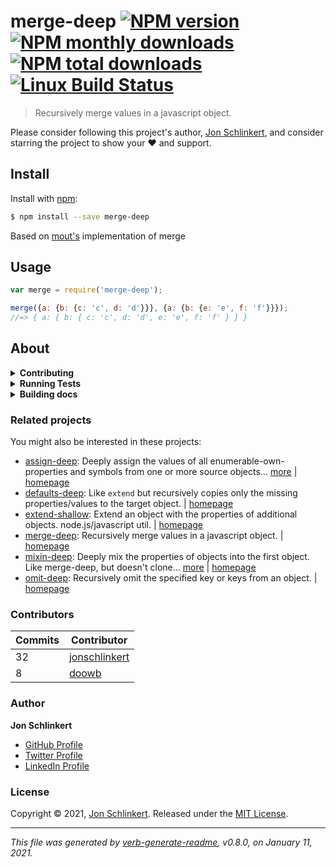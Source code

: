 # merge-deep [![NPM version](https://img.shields.io/npm/v/merge-deep.svg?style=flat)](https://www.npmjs.com/package/merge-deep) [![NPM monthly downloads](https://img.shields.io/npm/dm/merge-deep.svg?style=flat)](https://npmjs.org/package/merge-deep) [![NPM total downloads](https://img.shields.io/npm/dt/merge-deep.svg?style=flat)](https://npmjs.org/package/merge-deep) [![Linux Build Status](https://img.shields.io/travis/jonschlinkert/merge-deep.svg?style=flat&label=Travis)](https://travis-ci.org/jonschlinkert/merge-deep)

> Recursively merge values in a javascript object.

Please consider following this project's author, [Jon Schlinkert](https://github.com/jonschlinkert), and consider starring the project to show your :heart: and support.

## Install

Install with [npm](https://www.npmjs.com/):

```sh
$ npm install --save merge-deep
```

Based on [mout's](https://github.com/mout/mout) implementation of merge

## Usage

```js
var merge = require('merge-deep');

merge({a: {b: {c: 'c', d: 'd'}}}, {a: {b: {e: 'e', f: 'f'}}});
//=> { a: { b: { c: 'c', d: 'd', e: 'e', f: 'f' } } }
```

## About

<details>
<summary><strong>Contributing</strong></summary>

Pull requests and stars are always welcome. For bugs and feature requests, [please create an issue](../../issues/new).

</details>

<details>
<summary><strong>Running Tests</strong></summary>

Running and reviewing unit tests is a great way to get familiarized with a library and its API. You can install dependencies and run tests with the following command:

```sh
$ npm install && npm test
```

</details>

<details>
<summary><strong>Building docs</strong></summary>

_(This project's readme.md is generated by [verb](https://github.com/verbose/verb-generate-readme), please don't edit the readme directly. Any changes to the readme must be made in the [.verb.md](.verb.md) readme template.)_

To generate the readme, run the following command:

```sh
$ npm install -g verbose/verb#dev verb-generate-readme && verb
```

</details>

### Related projects

You might also be interested in these projects:

* [assign-deep](https://www.npmjs.com/package/assign-deep): Deeply assign the values of all enumerable-own-properties and symbols from one or more source objects… [more](https://github.com/jonschlinkert/assign-deep) | [homepage](https://github.com/jonschlinkert/assign-deep "Deeply assign the values of all enumerable-own-properties and symbols from one or more source objects to a target object. Returns the target object.")
* [defaults-deep](https://www.npmjs.com/package/defaults-deep): Like `extend` but recursively copies only the missing properties/values to the target object. | [homepage](https://github.com/jonschlinkert/defaults-deep "Like `extend` but recursively copies only the missing properties/values to the target object.")
* [extend-shallow](https://www.npmjs.com/package/extend-shallow): Extend an object with the properties of additional objects. node.js/javascript util. | [homepage](https://github.com/jonschlinkert/extend-shallow "Extend an object with the properties of additional objects. node.js/javascript util.")
* [merge-deep](https://www.npmjs.com/package/merge-deep): Recursively merge values in a javascript object. | [homepage](https://github.com/jonschlinkert/merge-deep "Recursively merge values in a javascript object.")
* [mixin-deep](https://www.npmjs.com/package/mixin-deep): Deeply mix the properties of objects into the first object. Like merge-deep, but doesn't clone… [more](https://github.com/jonschlinkert/mixin-deep) | [homepage](https://github.com/jonschlinkert/mixin-deep "Deeply mix the properties of objects into the first object. Like merge-deep, but doesn't clone. No dependencies.")
* [omit-deep](https://www.npmjs.com/package/omit-deep): Recursively omit the specified key or keys from an object. | [homepage](https://github.com/jonschlinkert/omit-deep "Recursively omit the specified key or keys from an object.")

### Contributors

| **Commits** | **Contributor** |  
| --- | --- |  
| 32 | [jonschlinkert](https://github.com/jonschlinkert) |  
| 8  | [doowb](https://github.com/doowb) |  

### Author

**Jon Schlinkert**

* [GitHub Profile](https://github.com/jonschlinkert)
* [Twitter Profile](https://twitter.com/jonschlinkert)
* [LinkedIn Profile](https://linkedin.com/in/jonschlinkert)

### License

Copyright © 2021, [Jon Schlinkert](https://github.com/jonschlinkert).
Released under the [MIT License](LICENSE).

***

_This file was generated by [verb-generate-readme](https://github.com/verbose/verb-generate-readme), v0.8.0, on January 11, 2021._